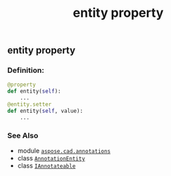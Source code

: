 ﻿---
title: entity property
second_title: Aspose.CAD for Python via .NET API References
description: 
type: docs
weight: 50
url: /python-net/aspose.cad.annotations/annotationentity/entity/
is_root: false
---

## entity property

### Definition:
```python
@property
def entity(self):
    ...
@entity.setter
def entity(self, value):
    ...
```

### See Also
* module [`aspose.cad.annotations`](../../)
* class [`AnnotationEntity`](/cad/python-net/aspose.cad.annotations/annotationentity)
* class [`IAnnotateable`](/cad/python-net/aspose.cad.annotations/iannotateable)
